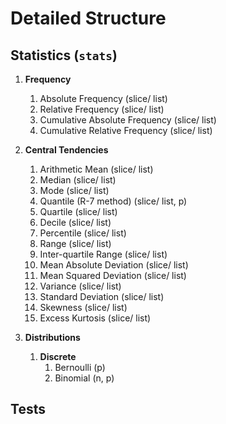 # Detailed Structure

## Statistics (`stats`)

1. **Frequency**
    1. Absolute Frequency (slice/ list)
    1. Relative Frequency (slice/ list)
    1. Cumulative Absolute Frequency (slice/ list)
    1. Cumulative Relative Frequency (slice/ list)

1. **Central Tendencies**
    1. Arithmetic Mean (slice/ list)
    1. Median (slice/ list)
    1. Mode (slice/ list)
    1. Quantile (R-7 method) (slice/ list, p)
    1. Quartile (slice/ list)
    1. Decile (slice/ list)
    1. Percentile (slice/ list)
    1. Range (slice/ list)
    1. Inter-quartile Range (slice/ list)
    1. Mean Absolute Deviation (slice/ list)
    1. Mean Squared Deviation (slice/ list)
    1. Variance (slice/ list)
    1. Standard Deviation (slice/ list)
    1. Skewness (slice/ list)
    1. Excess Kurtosis (slice/ list)

1. **Distributions**
    1. **Discrete**
        1. Bernoulli (p)
        1. Binomial (n, p)


## Tests


